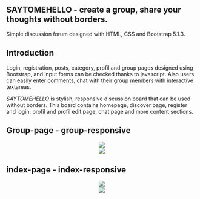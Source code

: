 ## SAYTOMEHELLO - create a group, share your thoughts without borders.
Simple discussion forum designed with HTML, CSS and Bootstrap 5.1.3.

## Introduction
Login, registration, posts, category, profil and group pages designed using Bootstrap, and input forms can be checked thanks to javascript. Also users can easily enter comments, chat with their group members with interactive textareas. 

*SAYTOMEHELLO* is stylish, responsive discussion board that can be used without borders. This board contains homepage, discover page, register and login, profil and profil edit page, chat page and more content sections.

## Group-page - group-responsive

<p align="center"><img src="https://user-images.githubusercontent.com/22591738/170170351-a7cfe36e-4b07-4bde-81c2-411ab477672e.PNG"><br> <img src="https://user-images.githubusercontent.com/22591738/170170955-096f036a-0069-40d5-8ac6-87a316c34e51.PNG"></p>



## index-page - index-responsive

<p align="center"><img src="https://user-images.githubusercontent.com/22591738/170170574-31358269-71cd-4608-ad15-5062640e0fc5.PNG"><br> <img src="https://user-images.githubusercontent.com/22591738/170171048-684d2864-be9d-4906-afc8-9ee470ee6303.PNG"></p>
